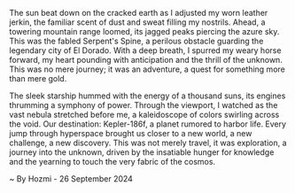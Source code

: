 
The sun beat down on the cracked earth as I adjusted my worn leather jerkin, the familiar scent of dust and sweat filling my nostrils. Ahead, a towering mountain range loomed, its jagged peaks piercing the azure sky. This was the fabled Serpent's Spine, a perilous obstacle guarding the legendary city of El Dorado. With a deep breath, I spurred my weary horse forward, my heart pounding with anticipation and the thrill of the unknown. This was no mere journey; it was an adventure, a quest for something more than mere gold.

The sleek starship hummed with the energy of a thousand suns, its engines thrumming a symphony of power. Through the viewport, I watched as the vast nebula stretched before me, a kaleidoscope of colors swirling across the void. Our destination: Kepler-186f, a planet rumored to harbor life. Every jump through hyperspace brought us closer to a new world, a new challenge, a new discovery. This was not merely travel, it was exploration, a journey into the unknown, driven by the insatiable hunger for knowledge and the yearning to touch the very fabric of the cosmos. 

~ By Hozmi - 26 September 2024
